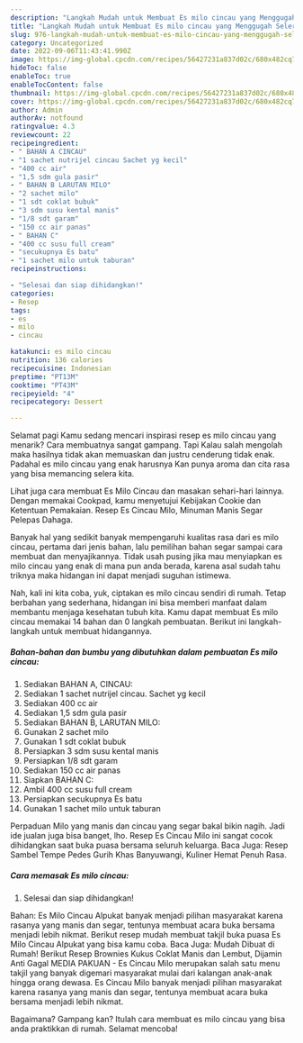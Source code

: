 ```yaml
---
description: "Langkah Mudah untuk Membuat Es milo cincau yang Menggugah Selera, Buat Buka Puasa Enak"
title: "Langkah Mudah untuk Membuat Es milo cincau yang Menggugah Selera, Buat Buka Puasa Enak"
slug: 976-langkah-mudah-untuk-membuat-es-milo-cincau-yang-menggugah-selera-buat-buka-puasa-enak
category: Uncategorized
date: 2022-09-06T11:43:41.990Z
image: https://img-global.cpcdn.com/recipes/56427231a837d02c/680x482cq70/es-milo-cincau-foto-resep-utama.jpg
hideToc: false
enableToc: true
enableTocContent: false
thumbnail: https://img-global.cpcdn.com/recipes/56427231a837d02c/680x482cq70/es-milo-cincau-foto-resep-utama.jpg
cover: https://img-global.cpcdn.com/recipes/56427231a837d02c/680x482cq70/es-milo-cincau-foto-resep-utama.jpg
author: Admin
authorAv: notfound
ratingvalue: 4.3
reviewcount: 22
recipeingredient:
- " BAHAN A CINCAU"
- "1 sachet nutrijel cincau Sachet yg kecil"
- "400 cc air"
- "1,5 sdm gula pasir"
- " BAHAN B LARUTAN MILO"
- "2 sachet milo"
- "1 sdt coklat bubuk"
- "3 sdm susu kental manis"
- "1/8 sdt garam"
- "150 cc air panas"
- " BAHAN C"
- "400 cc susu full cream"
- "secukupnya Es batu"
- "1 sachet milo untuk taburan"
recipeinstructions:

- "Selesai dan siap dihidangkan!"
categories:
- Resep
tags:
- es
- milo
- cincau

katakunci: es milo cincau 
nutrition: 136 calories
recipecuisine: Indonesian
preptime: "PT13M"
cooktime: "PT43M"
recipeyield: "4"
recipecategory: Dessert

---
```



Selamat pagi Kamu sedang mencari inspirasi resep es milo cincau yang menarik? Cara membuatnya sangat gampang. Tapi Kalau salah mengolah maka hasilnya tidak akan memuaskan dan justru cenderung tidak enak. Padahal es milo cincau yang enak harusnya Kan punya aroma dan cita rasa yang bisa memancing selera kita.


Lihat juga cara membuat Es Milo Cincau dan masakan sehari-hari lainnya. Dengan memakai Cookpad, kamu menyetujui Kebijakan Cookie dan Ketentuan Pemakaian. Resep Es Cincau Milo, Minuman Manis Segar Pelepas Dahaga.

Banyak hal yang sedikit banyak mempengaruhi kualitas rasa dari es milo cincau, pertama dari jenis bahan, lalu pemilihan bahan segar sampai cara membuat dan menyajikannya. Tidak usah pusing jika mau menyiapkan es milo cincau yang enak di mana pun anda berada, karena asal sudah tahu triknya maka hidangan ini dapat menjadi suguhan istimewa.


Nah, kali ini kita coba, yuk, ciptakan es milo cincau sendiri di rumah. Tetap berbahan yang sederhana, hidangan ini bisa memberi manfaat dalam membantu menjaga kesehatan tubuh kita. Kamu dapat membuat Es milo cincau memakai 14 bahan dan 0 langkah pembuatan. Berikut ini langkah-langkah untuk membuat hidangannya.

<!--inarticleads1-->

##### Bahan-bahan dan bumbu yang dibutuhkan dalam pembuatan Es milo cincau:

1. Sediakan  BAHAN A, CINCAU:
1. Sediakan 1 sachet nutrijel cincau. Sachet yg kecil
1. Sediakan 400 cc air
1. Sediakan 1,5 sdm gula pasir
1. Sediakan  BAHAN B, LARUTAN MILO:
1. Gunakan 2 sachet milo
1. Gunakan 1 sdt coklat bubuk
1. Persiapkan 3 sdm susu kental manis
1. Persiapkan 1/8 sdt garam
1. Sediakan 150 cc air panas
1. Siapkan  BAHAN C:
1. Ambil 400 cc susu full cream
1. Persiapkan secukupnya Es batu
1. Gunakan 1 sachet milo untuk taburan


Perpaduan Milo yang manis dan cincau yang segar bakal bikin nagih. Jadi ide jualan juga bisa banget, lho. Resep Es Cincau Milo ini sangat cocok dihidangkan saat buka puasa bersama seluruh keluarga. Baca Juga: Resep Sambel Tempe Pedes Gurih Khas Banyuwangi, Kuliner Hemat Penuh Rasa. 

<!--inarticleads2-->

##### Cara memasak Es milo cincau:


1. Selesai dan siap dihidangkan!

Bahan: Es Milo Cincau Alpukat banyak menjadi pilihan masyarakat karena rasanya yang manis dan segar, tentunya membuat acara buka bersama menjadi lebih nikmat. Berikut resep mudah membuat takjil buka puasa Es Milo Cincau Alpukat yang bisa kamu coba. Baca Juga: Mudah Dibuat di Rumah! Berikut Resep Brownies Kukus Coklat Manis dan Lembut, Dijamin Anti Gagal MEDIA PAKUAN - Es Cincau Milo merupakan salah satu menu takjil yang banyak digemari masyarakat mulai dari kalangan anak-anak hingga orang dewasa. Es Cincau Milo banyak menjadi pilihan masyarakat karena rasanya yang manis dan segar, tentunya membuat acara buka bersama menjadi lebih nikmat. 

Bagaimana? Gampang kan? Itulah cara membuat es milo cincau yang bisa anda praktikkan di rumah. Selamat mencoba!
